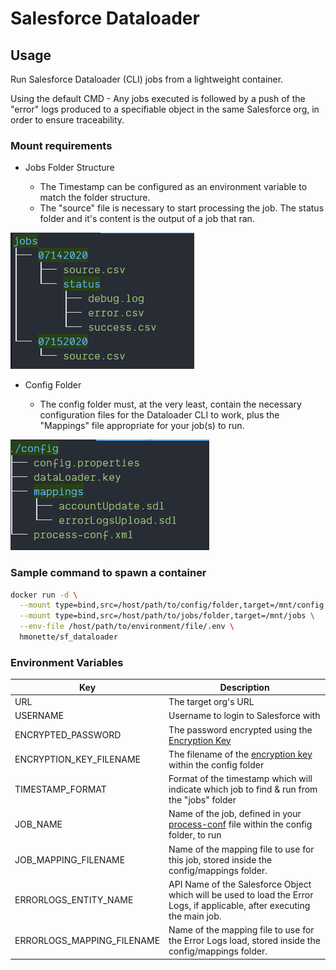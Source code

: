 # Salesforce Dataloader

## Usage

Run Salesforce Dataloader (CLI) jobs from a lightweight container.

Using the default CMD - Any jobs executed is followed by a push of the "error" logs produced to a specifiable object in the same Salesforce org, in order to ensure traceability.

### Mount requirements

- Jobs Folder Structure

  - The Timestamp can be configured as an environment variable to match the folder structure.
  - The "source" file is necessary to start processing the job. The status folder and it's content is the output of a job that ran.

![Config Folder](https://raw.githubusercontent.com/HugoOM/docker_salesforce_dataloader/master/images/jobs_folder_structure.PNG)

- Config Folder

  - The config folder must, at the very least, contain the necessary configuration files for the Dataloader CLI to work, plus the "Mappings" file appropriate for your job(s) to run.

![Config Folder](https://raw.githubusercontent.com/HugoOM/docker_salesforce_dataloader/master/images/config_folder_structure.PNG)

### Sample command to spawn a container

```bash
docker run -d \
  --mount type=bind,src=/host/path/to/config/folder,target=/mnt/config,readonly \
  --mount type=bind,src=/host/path/to/jobs/folder,target=/mnt/jobs \
  --env-file /host/path/to/environment/file/.env \
  hmonette/sf_dataloader
```

### Environment Variables

| Key                        | Description                                                                                                                                                                  |
| -------------------------- | ---------------------------------------------------------------------------------------------------------------------------------------------------------------------------- |
| URL                        | The target org's URL                                                                                                                                                         |
| USERNAME                   | Username to login to Salesforce with                                                                                                                                         |
| ENCRYPTED_PASSWORD         | The password encrypted using the [Encryption Key](https://help.salesforce.com/articleView?id=command_line_create_enc_password.htm&type=5)                                    |
| ENCRYPTION_KEY_FILENAME    | The filename of the [encryption key](https://help.salesforce.com/articleView?id=command_line_create_encryption_key.htm&type=5) within the config folder                      |
| TIMESTAMP_FORMAT           | Format of the timestamp which will indicate which job to find & run from the "jobs" folder                                                                                   |
| JOB_NAME                   | Name of the job, defined in your [process-conf](https://help.salesforce.com/articleView?id=command_line_create_config_file.htm&type=5) file within the config folder, to run |
| JOB_MAPPING_FILENAME       | Name of the mapping file to use for this job, stored inside the config/mappings folder.                                                                                      |
| ERRORLOGS_ENTITY_NAME      | API Name of the Salesforce Object which will be used to load the Error Logs, if applicable, after executing the main job.                                                    |
| ERRORLOGS_MAPPING_FILENAME | Name of the mapping file to use for the Error Logs load, stored inside the config/mappings folder.                                                                           |
